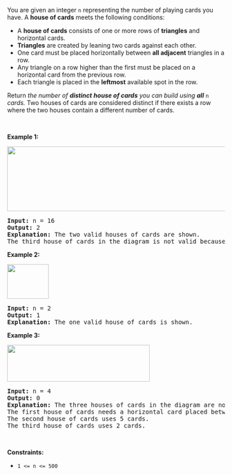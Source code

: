 <p>You are given an integer <code>n</code> representing the number of playing cards you have. A <strong>house of cards</strong> meets the following conditions:</p>

<ul>
	<li>A <strong>house of cards</strong> consists of one or more rows of <strong>triangles</strong> and horizontal cards.</li>
	<li><strong>Triangles</strong> are created by leaning two cards against each other.</li>
	<li>One card must be placed horizontally between <strong>all adjacent</strong> triangles in a row.</li>
	<li>Any triangle on a row higher than the first must be placed on a horizontal card from the previous row.</li>
	<li>Each triangle is placed in the <strong>leftmost</strong> available spot in the row.</li>
</ul>

<p>Return <em>the number of <strong>distinct</strong> <strong>house of cards</strong> you can build using <strong>all</strong></em> <code>n</code><em> cards.</em> Two houses of cards are considered distinct if there exists a row where the two houses contain a different number of cards.</p>

<p>&nbsp;</p>
<p><strong class="example">Example 1:</strong></p>
<img src="https://assets.leetcode.com/uploads/2022/02/27/image-20220227213243-1.png" style="width: 726px; height: 150px;" />
<pre>
<strong>Input:</strong> n = 16
<strong>Output:</strong> 2
<strong>Explanation:</strong> The two valid houses of cards are shown.
The third house of cards in the diagram is not valid because the rightmost triangle on the top row is not placed on top of a horizontal card.
</pre>

<p><strong class="example">Example 2:</strong></p>
<img src="https://assets.leetcode.com/uploads/2022/02/27/image-20220227213306-2.png" style="width: 96px; height: 80px;" />
<pre>
<strong>Input:</strong> n = 2
<strong>Output:</strong> 1
<strong>Explanation:</strong> The one valid house of cards is shown.
</pre>

<p><strong class="example">Example 3:</strong></p>
<img src="https://assets.leetcode.com/uploads/2022/02/27/image-20220227213331-3.png" style="width: 330px; height: 85px;" />
<pre>
<strong>Input:</strong> n = 4
<strong>Output:</strong> 0
<strong>Explanation:</strong> The three houses of cards in the diagram are not valid.
The first house of cards needs a horizontal card placed between the two triangles.
The second house of cards uses 5 cards.
The third house of cards uses 2 cards.
</pre>

<p>&nbsp;</p>
<p><strong>Constraints:</strong></p>

<ul>
	<li><code>1 &lt;= n &lt;= 500</code></li>
</ul>

